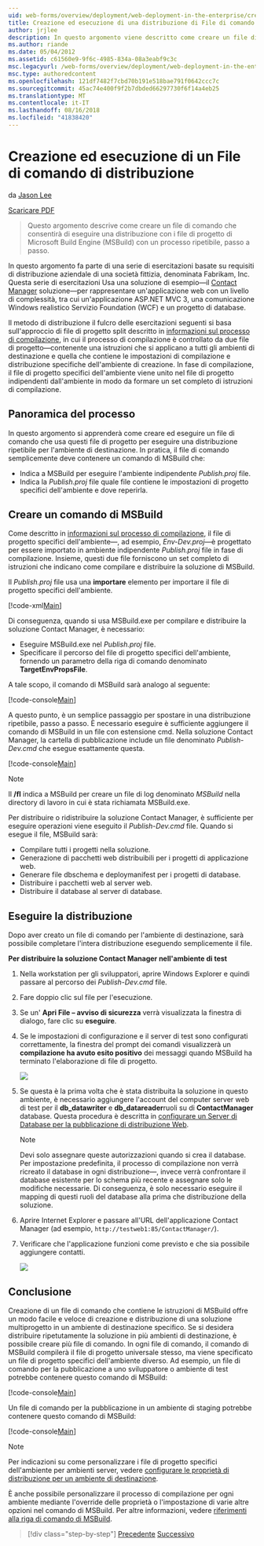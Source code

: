 ```yaml
---
uid: web-forms/overview/deployment/web-deployment-in-the-enterprise/creating-and-running-a-deployment-command-file
title: Creazione ed esecuzione di una distribuzione di File di comando | Microsoft Docs
author: jrjlee
description: In questo argomento viene descritto come creare un file di comando che consentirà di eseguire una distribuzione usando i file di progetto di Microsoft Build Engine (MSBuild) come un unico passaggio, re...
ms.author: riande
ms.date: 05/04/2012
ms.assetid: c61560e9-9f6c-4985-834a-08a3eabf9c3c
msc.legacyurl: /web-forms/overview/deployment/web-deployment-in-the-enterprise/creating-and-running-a-deployment-command-file
msc.type: authoredcontent
ms.openlocfilehash: 121df7482f7cbd70b191e518bae791f0642ccc7c
ms.sourcegitcommit: 45ac74e400f9f2b7dbded66297730f6f14a4eb25
ms.translationtype: MT
ms.contentlocale: it-IT
ms.lasthandoff: 08/16/2018
ms.locfileid: "41838420"
---
```

<a name="creating-and-running-a-deployment-command-file"></a>Creazione ed esecuzione di un File di comando di distribuzione
====================
da [Jason Lee](https://github.com/jrjlee)

[Scaricare PDF](https://msdnshared.blob.core.windows.net/media/MSDNBlogsFS/prod.evol.blogs.msdn.com/CommunityServer.Blogs.Components.WeblogFiles/00/00/00/63/56/8130.DeployingWebAppsInEnterpriseScenarios.pdf)

> Questo argomento descrive come creare un file di comando che consentirà di eseguire una distribuzione con i file di progetto di Microsoft Build Engine (MSBuild) con un processo ripetibile, passo a passo.


In questo argomento fa parte di una serie di esercitazioni basate su requisiti di distribuzione aziendale di una società fittizia, denominata Fabrikam, Inc. Questa serie di esercitazioni Usa una soluzione di esempio&#x2014;il [Contact Manager](the-contact-manager-solution.md) soluzione&#x2014;per rappresentare un'applicazione web con un livello di complessità, tra cui un'applicazione ASP.NET MVC 3, una comunicazione Windows realistico Servizio Foundation (WCF) e un progetto di database.

Il metodo di distribuzione il fulcro delle esercitazioni seguenti si basa sull'approccio di file di progetto split descritto in [informazioni sul processo di compilazione](understanding-the-build-process.md), in cui il processo di compilazione è controllato da due file di progetto&#x2014;contenente una istruzioni che si applicano a tutti gli ambienti di destinazione e quella che contiene le impostazioni di compilazione e distribuzione specifiche dell'ambiente di creazione. In fase di compilazione, il file di progetto specifici dell'ambiente viene unito nel file di progetto indipendenti dall'ambiente in modo da formare un set completo di istruzioni di compilazione.

## <a name="process-overview"></a>Panoramica del processo

In questo argomento si apprenderà come creare ed eseguire un file di comando che usa questi file di progetto per eseguire una distribuzione ripetibile per l'ambiente di destinazione. In pratica, il file di comando semplicemente deve contenere un comando di MSBuild che:

- Indica a MSBuild per eseguire l'ambiente indipendente *Publish.proj* file.
- Indica la *Publish.proj* file quale file contiene le impostazioni di progetto specifici dell'ambiente e dove reperirla.

## <a name="create-an-msbuild-command"></a>Creare un comando di MSBuild

Come descritto in [informazioni sul processo di compilazione](understanding-the-build-process.md), il file di progetto specifici dell'ambiente&#x2014;, ad esempio, *Env-Dev.proj*&#x2014;è progettato per essere importato in ambiente indipendente *Publish.proj* file in fase di compilazione. Insieme, questi due file forniscono un set completo di istruzioni che indicano come compilare e distribuire la soluzione di MSBuild.

Il *Publish.proj* file usa una **importare** elemento per importare il file di progetto specifici dell'ambiente.


[!code-xml[Main](creating-and-running-a-deployment-command-file/samples/sample1.xml)]


Di conseguenza, quando si usa MSBuild.exe per compilare e distribuire la soluzione Contact Manager, è necessario:

- Eseguire MSBuild.exe nel *Publish.proj* file.
- Specificare il percorso del file di progetto specifici dell'ambiente, fornendo un parametro della riga di comando denominato **TargetEnvPropsFile**.

A tale scopo, il comando di MSBuild sarà analogo al seguente:


[!code-console[Main](creating-and-running-a-deployment-command-file/samples/sample2.cmd)]


A questo punto, è un semplice passaggio per spostare in una distribuzione ripetibile, passo a passo. È necessario eseguire è sufficiente aggiungere il comando di MSBuild in un file con estensione cmd. Nella soluzione Contact Manager, la cartella di pubblicazione include un file denominato *Publish-Dev.cmd* che esegue esattamente questa.


[!code-console[Main](creating-and-running-a-deployment-command-file/samples/sample3.cmd)]


> [!NOTE]
> Il **/fl** indica a MSBuild per creare un file di log denominato *MSBuild* nella directory di lavoro in cui è stata richiamata MSBuild.exe.


Per distribuire o ridistribuire la soluzione Contact Manager, è sufficiente per eseguire operazioni viene eseguito il *Publish-Dev.cmd* file. Quando si esegue il file, MSBuild sarà:

- Compilare tutti i progetti nella soluzione.
- Generazione di pacchetti web distribuibili per i progetti di applicazione web.
- Generare file dbschema e deploymanifest per i progetti di database.
- Distribuire i pacchetti web al server web.
- Distribuire il database al server di database.

## <a name="run-the-deployment"></a>Eseguire la distribuzione

Dopo aver creato un file di comando per l'ambiente di destinazione, sarà possibile completare l'intera distribuzione eseguendo semplicemente il file.

**Per distribuire la soluzione Contact Manager nell'ambiente di test**

1. Nella workstation per gli sviluppatori, aprire Windows Explorer e quindi passare al percorso dei *Publish-Dev.cmd* file.
2. Fare doppio clic sul file per l'esecuzione.
3. Se un' **Apri File – avviso di sicurezza** verrà visualizzata la finestra di dialogo, fare clic su **eseguire**.
4. Se le impostazioni di configurazione e il server di test sono configurati correttamente, la finestra del prompt dei comandi visualizzerà un **compilazione ha avuto esito positivo** dei messaggi quando MSBuild ha terminato l'elaborazione di file di progetto.

    ![](creating-and-running-a-deployment-command-file/_static/image1.png)
5. Se questa è la prima volta che è stata distribuita la soluzione in questo ambiente, è necessario aggiungere l'account del computer server web di test per il **db\_datawriter** e **db\_datareader**ruoli su di **ContactManager** database. Questa procedura è descritta in [configurare un Server di Database per la pubblicazione di distribuzione Web](../configuring-server-environments-for-web-deployment/configuring-a-database-server-for-web-deploy-publishing.md).

    > [!NOTE]
    > Devi solo assegnare queste autorizzazioni quando si crea il database. Per impostazione predefinita, il processo di compilazione non verrà ricreato il database in ogni distribuzione&#x2014;, invece verrà confrontare il database esistente per lo schema più recente e assegnare solo le modifiche necessarie. Di conseguenza, è solo necessario eseguire il mapping di questi ruoli del database alla prima che distribuzione della soluzione.
6. Aprire Internet Explorer e passare all'URL dell'applicazione Contact Manager (ad esempio, `http://testweb1:85/ContactManager/`).
7. Verificare che l'applicazione funzioni come previsto e che sia possibile aggiungere contatti.

    ![](creating-and-running-a-deployment-command-file/_static/image2.png)

## <a name="conclusion"></a>Conclusione

Creazione di un file di comando che contiene le istruzioni di MSBuild offre un modo facile e veloce di creazione e distribuzione di una soluzione multiprogetto in un ambiente di destinazione specifico. Se si desidera distribuire ripetutamente la soluzione in più ambienti di destinazione, è possibile creare più file di comando. In ogni file di comando, il comando di MSBuild compilerà il file di progetto universale stesso, ma viene specificato un file di progetto specifici dell'ambiente diverso. Ad esempio, un file di comando per la pubblicazione a uno sviluppatore o ambiente di test potrebbe contenere questo comando di MSBuild:


[!code-console[Main](creating-and-running-a-deployment-command-file/samples/sample4.cmd)]


Un file di comando per la pubblicazione in un ambiente di staging potrebbe contenere questo comando di MSBuild:


[!code-console[Main](creating-and-running-a-deployment-command-file/samples/sample5.cmd)]


> [!NOTE]
> Per indicazioni su come personalizzare i file di progetto specifici dell'ambiente per ambienti server, vedere [configurare le proprietà di distribuzione per un ambiente di destinazione](../configuring-server-environments-for-web-deployment/configuring-deployment-properties-for-a-target-environment.md).


È anche possibile personalizzare il processo di compilazione per ogni ambiente mediante l'override delle proprietà o l'impostazione di varie altre opzioni nel comando di MSBuild. Per altre informazioni, vedere [riferimenti alla riga di comando di MSBuild](https://msdn.microsoft.com/library/ms164311.aspx).

> [!div class="step-by-step"]
> [Precedente](deploying-database-projects.md)
> [Successivo](manually-installing-web-packages.md)
